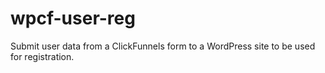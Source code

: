 # wpcf-user-reg
Submit user data from a ClickFunnels form to a WordPress site to be used for registration.
